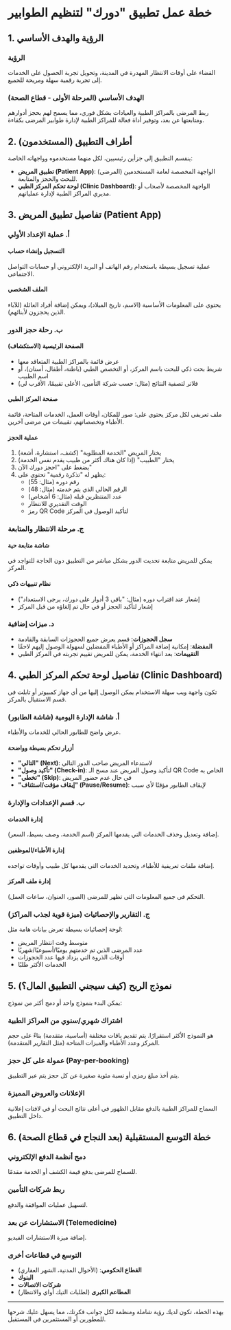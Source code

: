 # خطة عمل تطبيق "دورك" لتنظيم الطوابير

## 1. الرؤية والهدف الأساسي

### الرؤية
القضاء على أوقات الانتظار المهدرة في المدينة، وتحويل تجربة الحصول على الخدمات إلى تجربة رقمية سهلة ومريحة للجميع.

### الهدف الأساسي (المرحلة الأولى - قطاع الصحة)
ربط المرضى بالمراكز الطبية والعيادات بشكل فوري، مما يسمح لهم بحجز أدوارهم ومتابعتها عن بعد، وتوفير أداة فعالة للمراكز الطبية لإدارة طوابير المرضى بكفاءة.

## 2. أطراف التطبيق (المستخدمون)

ينقسم التطبيق إلى جزأين رئيسيين، لكل منهما مستخدموه وواجهاته الخاصة:

- **تطبيق المريض (Patient App)**: الواجهة المخصصة لعامة المستخدمين (المرضى) للبحث والحجز والمتابعة.
- **لوحة تحكم المركز الطبي (Clinic Dashboard)**: الواجهة المخصصة لأصحاب أو مديري المراكز الطبية لإدارة عملياتهم.

## 3. تفاصيل تطبيق المريض (Patient App)

### أ. عملية الإعداد الأولي

#### التسجيل وإنشاء حساب
عملية تسجيل بسيطة باستخدام رقم الهاتف أو البريد الإلكتروني أو حسابات التواصل الاجتماعي.

#### الملف الشخصي
يحتوي على المعلومات الأساسية (الاسم، تاريخ الميلاد)، ويمكن إضافة أفراد العائلة (للآباء الذين يحجزون لأبنائهم).

### ب. رحلة حجز الدور

#### الصفحة الرئيسية (الاستكشاف)
- عرض قائمة بالمراكز الطبية المتعاقد معها
- شريط بحث ذكي للبحث باسم المركز، أو التخصص الطبي (باطنة، أطفال، أسنان)، أو اسم الطبيب
- فلاتر لتصفية النتائج (مثال: حسب شركة التأمين، الأعلى تقييمًا، الأقرب لي)

#### صفحة المركز الطبي
ملف تعريفي لكل مركز يحتوي على: صور للمكان، أوقات العمل، الخدمات المتاحة، قائمة الأطباء وتخصصاتهم، تقييمات من مرضى آخرين.

#### عملية الحجز
1. يختار المريض "الخدمة المطلوبة" (كشف، استشارة، أشعة)
2. يختار "الطبيب" (إذا كان هناك أكثر من طبيب يقدم نفس الخدمة)
3. يضغط على "احجز دورك الآن"
4. يظهر له "تذكرة رقمية" تحتوي على:
   - رقم دوره (مثال: 55)
   - الرقم الحالي الذي يتم خدمته (مثال: 48)
   - عدد المنتظرين قبله (مثال: 6 أشخاص)
   - الوقت التقديري للانتظار
   - رمز QR Code لتأكيد الوصول في المركز

### ج. مرحلة الانتظار والمتابعة

#### شاشة متابعة حية
يمكن للمريض متابعة تحديث الدور بشكل مباشر من التطبيق دون الحاجة للتواجد في المركز.

#### نظام تنبيهات ذكي
- إشعار عند اقتراب دوره (مثال: "باقي 3 أدوار على دورك، يرجى الاستعداد")
- إشعار لتأكيد الحجز أو في حال تم إلغاؤه من قبل المركز

### د. ميزات إضافية

- **سجل الحجوزات**: قسم يعرض جميع الحجوزات السابقة والقادمة
- **المفضلة**: إمكانية إضافة المراكز أو الأطباء المفضلين لسهولة الوصول إليهم لاحقًا
- **التقييمات**: بعد انتهاء الخدمة، يمكن للمريض تقييم تجربته في المركز الطبي

## 4. تفاصيل لوحة تحكم المركز الطبي (Clinic Dashboard)

تكون واجهة ويب سهلة الاستخدام يمكن الوصول إليها من أي جهاز كمبيوتر أو تابلت في قسم الاستقبال بالمركز.

### أ. شاشة الإدارة اليومية (شاشة الطابور)

عرض واضح للطابور الحالي للخدمات والأطباء.

#### أزرار تحكم بسيطة وواضحة
- **"التالي" (Next)**: لاستدعاء المريض صاحب الدور التالي
- **"تأكيد وصول" (Check-in)**: لتأكيد وصول المريض عند مسح الـ QR Code الخاص به
- **"تخطي" (Skip)**: في حال عدم حضور المريض
- **"إيقاف مؤقت/استئناف" (Pause/Resume)**: لإيقاف الطابور مؤقتًا لأي سبب

### ب. قسم الإعدادات والإدارة

#### إدارة الخدمات
إضافة وتعديل وحذف الخدمات التي يقدمها المركز (اسم الخدمة، وصف بسيط، السعر).

#### إدارة الأطباء/الموظفين
إضافة ملفات تعريفية للأطباء، وتحديد الخدمات التي يقدمها كل طبيب وأوقات تواجده.

#### إدارة ملف المركز
التحكم في جميع المعلومات التي تظهر للمرضى (الصور، العنوان، ساعات العمل).

### ج. التقارير والإحصائيات (ميزة قوية لجذب المراكز)

لوحة إحصائيات بسيطة تعرض بيانات هامة مثل:
- متوسط وقت انتظار المريض
- عدد المرضى الذين تم خدمتهم يوميًا/أسبوعيًا/شهريًا
- أوقات الذروة التي يزداد فيها عدد الحجوزات
- الخدمات الأكثر طلبًا

## 5. نموذج الربح (كيف سيجني التطبيق المال؟)

يمكن البدء بنموذج واحد أو دمج أكثر من نموذج:

### اشتراك شهري/سنوي من المراكز الطبية
هو النموذج الأكثر استقرارًا. يتم تقديم باقات مختلفة (أساسية، متقدمة) بناءً على حجم المركز وعدد الأطباء والميزات المتاحة (مثل التقارير المتقدمة).

### عمولة على كل حجز (Pay-per-booking)
يتم أخذ مبلغ رمزي أو نسبة مئوية صغيرة عن كل حجز يتم عبر التطبيق.

### الإعلانات والعروض المميزة
السماح للمراكز الطبية بالدفع مقابل الظهور في أعلى نتائج البحث أو في لافتات إعلانية داخل التطبيق.

## 6. خطة التوسع المستقبلية (بعد النجاح في قطاع الصحة)

### دمج أنظمة الدفع الإلكتروني
للسماح للمرضى بدفع قيمة الكشف أو الخدمة مقدمًا.

### ربط شركات التأمين
لتسهيل عمليات الموافقة والدفع.

### الاستشارات عن بعد (Telemedicine)
إضافة ميزة الاستشارات الفيديو.

### التوسع في قطاعات أخرى
- **القطاع الحكومي**: (الأحوال المدنية، الشهر العقاري)
- **البنوك**
- **شركات الاتصالات**
- **المطاعم الكبرى** (لطلبات التيك أواي والانتظار)

---

بهذه الخطة، تكون لديك رؤية شاملة ومنظمة لكل جوانب فكرتك، مما يسهل عليك شرحها للمطورين أو المستثمرين في المستقبل.
